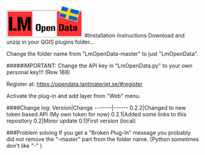![GitHub Logo](/lm.png)
#Installation Instructions
Download and unzip in your QGIS plugins folder...

Change the folder name from "LmOpenData-master" to just "LmOpenData".

#####IMPORTANT: 
Change the API key in "LmOpenData.py" to your own personal key!!! (Row 188)

Register at: https://opendata.lantmateriet.se/#register

Activate the plug-in and add layer from "Web" menu.

####Change log:
Version|Change
-------|------
0.2.2|Changed to new token based API (My own token for now)
0.2.1|Added some links to this repository
0.2|Minor update
0.1|First version (local)

###Problem solving
If you get a "Broken Plug-In" message you probably did not remove the "-master" part from the folder name. (Python sometimes don't like "-" )
